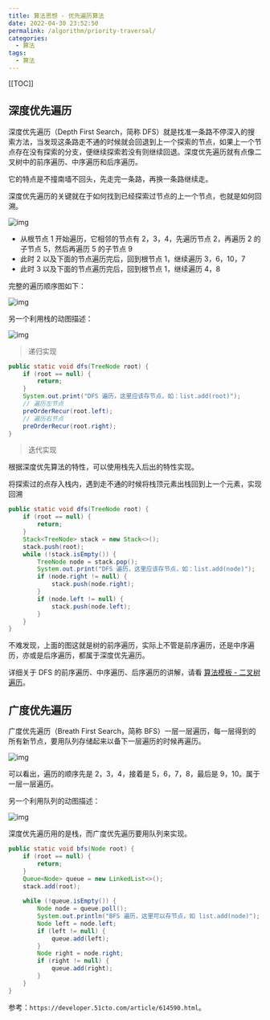 ```yaml
---
title: 算法思想 - 优先遍历算法
date: 2022-04-30 23:52:50
permalink: /algorithm/priority-traversal/
categories:
  - 算法
tags: 
  - 算法
---
```


[[TOC]]



## 深度优先遍历

深度优先遍历（Depth First Search，简称 DFS）就是找准一条路不停深入的搜索方法，当发现这条路走不通的时候就会回退到上一个探索的节点，如果上一个节点存在没有探索的分支，便继续探索若没有则继续回退。深度优先遍历就有点像二叉树中的前序遍历、中序遍历和后序遍历。

它的特点是不撞南墙不回头，先走完一条路，再换一条路继续走。

深度优先遍历的关键就在于如何找到已经探索过节点的上一个节点，也就是如何回溯。

![img](https://cdn.staticaly.com/gh/Kele-Bingtang/static@master/img/algorithm/20220430235821.png)

- 从根节点 1 开始遍历，它相邻的节点有 2，3，4，先遍历节点 2，再遍历 2 的子节点 5，然后再遍历 5 的子节点 9
- 此时 2 以及下面的节点遍历完后，回到根节点 1，继续遍历 3，6，10，7
- 此时 3 以及下面的节点遍历完后，回到根节点 1，继续遍历 4，8

完整的遍历顺序图如下：

![img](https://cdn.staticaly.com/gh/Kele-Bingtang/static@master/img/algorithm/20220501000044.png)

另一个利用栈的动图描述：

![img](https://cdn.staticaly.com/gh/Kele-Bingtang/static@master/img/algorithm/20220501001413.gif)

> 递归实现

```java
public static void dfs(TreeNode root) {
    if (root == null) {
        return;
    }
    System.out.print("DFS 遍历，这里应该存节点，如：list.add(root)");
    // 遍历左节点 
    preOrderRecur(root.left);
    // 遍历右节点 
    preOrderRecur(root.right);
}
```

> 迭代实现

根据深度优先算法的特性，可以使用栈先入后出的特性实现。

将探索过的点存入栈内，遇到走不通的时候将栈顶元素出栈回到上一个元素，实现回溯

```java
public static void dfs(TreeNode root) {
	if (root == null) {
		return;
	}
	Stack<TreeNode> stack = new Stack<>();
	stack.push(root);
	while (!stack.isEmpty()) {
		TreeNode node = stack.pop();
		System.out.print("DFS 遍历，这里应该存节点，如：list.add(node)");
		if (node.right != null) {
			stack.push(node.right);
		}
		if (node.left != null) {
			stack.push(node.left);
		}
	}
}
```

不难发现，上面的图这就是树的前序遍历，实际上不管是前序遍历，还是中序遍历，亦或是后序遍历，都属于深度优先遍历。

详细关于 DFS 的前序遍历、中序遍历、后序遍历的讲解，请看 [算法模板 - 二叉树遍历](/algorithm/binary-tree-traversal/)。

## 广度优先遍历

广度优先遍历（Breath First Search，简称 BFS）一层一层遍历，每一层得到的所有新节点，要用队列存储起来以备下一层遍历的时候再遍历。

![img](https://cdn.staticaly.com/gh/Kele-Bingtang/static@master/img/algorithm/20220501000312.gif)

可以看出，遍历的顺序先是 2，3，4，接着是 5，6，7，8，最后是 9，10。属于一层一层遍历。

另一个利用队列的动图描述：

![img](https://cdn.staticaly.com/gh/Kele-Bingtang/static@master/img/algorithm/20220501001301.gif)

深度优先遍历用的是栈，而广度优先遍历要用队列来实现。

```java
public static void bfs(Node root) { 
    if (root == null) { 
        return; 
    } 
    Queue<Node> queue = new LinkedList<>(); 
    stack.add(root); 
 
    while (!queue.isEmpty()) { 
        Node node = queue.poll(); 
        System.out.println("BFS 遍历，这里可以存节点，如 list.add(node)"); 
        Node left = node.left; 
        if (left != null) { 
            queue.add(left); 
        } 
        Node right = node.right; 
        if (right != null) { 
            queue.add(right); 
        } 
    } 
} 
```



参考：`https://developer.51cto.com/article/614590.html`。
